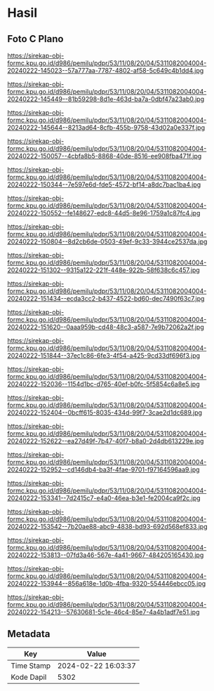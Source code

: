 # Hasil

## Foto C Plano

https://sirekap-obj-formc.kpu.go.id/d986/pemilu/pdpr/53/11/08/20/04/5311082004004-20240222-145023--57a777aa-7787-4802-af58-5c649c4b1dd4.jpg

https://sirekap-obj-formc.kpu.go.id/d986/pemilu/pdpr/53/11/08/20/04/5311082004004-20240222-145449--81b59298-8d1e-463d-ba7a-0dbf47a23ab0.jpg

https://sirekap-obj-formc.kpu.go.id/d986/pemilu/pdpr/53/11/08/20/04/5311082004004-20240222-145644--8213ad64-8cfb-455b-9758-43d02a0e337f.jpg

https://sirekap-obj-formc.kpu.go.id/d986/pemilu/pdpr/53/11/08/20/04/5311082004004-20240222-150057--4cbfa8b5-8868-40de-8516-ee908fba471f.jpg

https://sirekap-obj-formc.kpu.go.id/d986/pemilu/pdpr/53/11/08/20/04/5311082004004-20240222-150344--7e597e6d-fde5-4572-bf14-a8dc7bac1ba4.jpg

https://sirekap-obj-formc.kpu.go.id/d986/pemilu/pdpr/53/11/08/20/04/5311082004004-20240222-150552--fe148627-edc8-44d5-8e96-1759a1c87fc4.jpg

https://sirekap-obj-formc.kpu.go.id/d986/pemilu/pdpr/53/11/08/20/04/5311082004004-20240222-150804--8d2cb6de-0503-49ef-9c33-3944ce2537da.jpg

https://sirekap-obj-formc.kpu.go.id/d986/pemilu/pdpr/53/11/08/20/04/5311082004004-20240222-151302--9315a122-221f-448e-922b-58f638c6c457.jpg

https://sirekap-obj-formc.kpu.go.id/d986/pemilu/pdpr/53/11/08/20/04/5311082004004-20240222-151434--ecda3cc2-b437-4522-bd60-dec7490f63c7.jpg

https://sirekap-obj-formc.kpu.go.id/d986/pemilu/pdpr/53/11/08/20/04/5311082004004-20240222-151620--0aaa959b-cd48-48c3-a587-7e9b72062a2f.jpg

https://sirekap-obj-formc.kpu.go.id/d986/pemilu/pdpr/53/11/08/20/04/5311082004004-20240222-151844--37ec1c86-6fe3-4f54-a425-9cd33df696f3.jpg

https://sirekap-obj-formc.kpu.go.id/d986/pemilu/pdpr/53/11/08/20/04/5311082004004-20240222-152036--1154d1bc-d765-40ef-b0fc-5f5854c6a8e5.jpg

https://sirekap-obj-formc.kpu.go.id/d986/pemilu/pdpr/53/11/08/20/04/5311082004004-20240222-152404--0bcff615-8035-434d-99f7-3cae2d1dc689.jpg

https://sirekap-obj-formc.kpu.go.id/d986/pemilu/pdpr/53/11/08/20/04/5311082004004-20240222-152622--ea27d49f-7b47-40f7-b8a0-2d4db613229e.jpg

https://sirekap-obj-formc.kpu.go.id/d986/pemilu/pdpr/53/11/08/20/04/5311082004004-20240222-152952--cd146db4-ba3f-4fae-9701-f97164596aa9.jpg

https://sirekap-obj-formc.kpu.go.id/d986/pemilu/pdpr/53/11/08/20/04/5311082004004-20240222-153341--7d2415c7-e4a0-46ea-b3e1-fe2004ca9f2c.jpg

https://sirekap-obj-formc.kpu.go.id/d986/pemilu/pdpr/53/11/08/20/04/5311082004004-20240222-153542--7b20ae88-abc9-4838-bd93-692d568ef833.jpg

https://sirekap-obj-formc.kpu.go.id/d986/pemilu/pdpr/53/11/08/20/04/5311082004004-20240222-153813--07fd3a46-567e-4a41-9667-484205165430.jpg

https://sirekap-obj-formc.kpu.go.id/d986/pemilu/pdpr/53/11/08/20/04/5311082004004-20240222-153944--856a618e-1d0b-4fba-9320-554446ebcc05.jpg

https://sirekap-obj-formc.kpu.go.id/d986/pemilu/pdpr/53/11/08/20/04/5311082004004-20240222-154213--57630681-5c1e-46c4-85e7-4a4b1adf7e51.jpg


## Metadata

| Key        | Value               |
| ---------- | ------------------- |
| Time Stamp | 2024-02-22 16:03:37 |
| Kode Dapil | 5302                |



